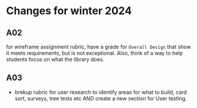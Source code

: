 # Changes for winter 2024

## A02

for wireframe assignment rubric, have a grade for `Overall Design` that show it meets requirements, but is not exceptional. Also, think of a way to help students focus on what the library does.

## A03

- brekup rubric for user research to identify areas for what to build, card sort, surveys, tree tests etc AND create a new section for User testing.
